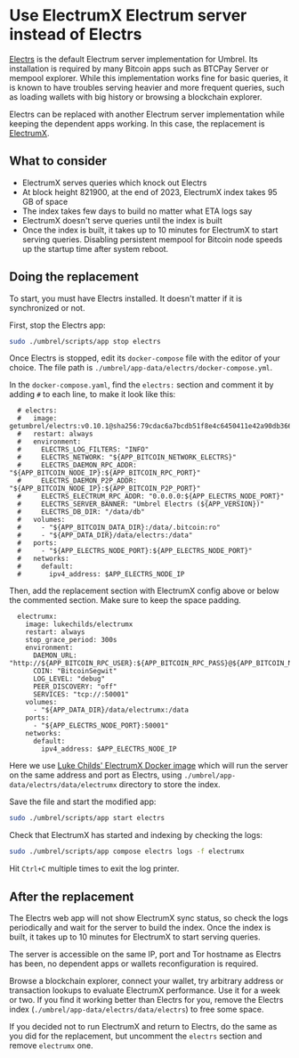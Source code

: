 # Use ElectrumX Electrum server instead of Electrs

[Electrs](https://github.com/romanz/electrs) is the default Electrum server implementation for Umbrel. Its installation is required by many Bitcoin apps such as BTCPay Server or mempool explorer. While this implementation works fine for basic queries, it is known to have troubles serving heavier and more frequent queries, such as loading wallets with big history or browsing a blockchain explorer.

Electrs can be replaced with another Electrum server implementation while keeping the dependent apps working. In this case, the replacement is [ElectrumX](https://github.com/spesmilo/electrumx.git).

## What to consider
- ElectrumX serves queries which knock out Electrs
- At block height 821900, at the end of 2023, ElectrumX index takes 95 GB of space
- The index takes few days to build no matter what ETA logs say
- ElectrumX doesn't serve queries until the index is built
- Once the index is built, it takes up to 10 minutes for ElectrumX to start serving queries.
Disabling persistent mempool for Bitcoin node speeds up the startup time after system reboot. 

## Doing the replacement

To start, you must have Electrs installed. It doesn't matter if it is synchronized or not.

First, stop the Electrs app:

```bash
sudo ./umbrel/scripts/app stop electrs
```

Once Electrs is stopped, edit its `docker-compose` file with the editor of your choice. The file path is `./umbrel/app-data/electrs/docker-compose.yml`.

In the `docker-compose.yaml`, find the `electrs:` section and comment it by adding `#` to each line, to make it look like this:

```
  # electrs:
  #   image: getumbrel/electrs:v0.10.1@sha256:79cdac6a7bcdb51f8e4c6450411e42a90db3665939b6e33cbfb1c30ef3df00d3
  #   restart: always
  #   environment:
  #     ELECTRS_LOG_FILTERS: "INFO"
  #     ELECTRS_NETWORK: "${APP_BITCOIN_NETWORK_ELECTRS}"
  #     ELECTRS_DAEMON_RPC_ADDR: "${APP_BITCOIN_NODE_IP}:${APP_BITCOIN_RPC_PORT}"
  #     ELECTRS_DAEMON_P2P_ADDR: "${APP_BITCOIN_NODE_IP}:${APP_BITCOIN_P2P_PORT}"
  #     ELECTRS_ELECTRUM_RPC_ADDR: "0.0.0.0:${APP_ELECTRS_NODE_PORT}"
  #     ELECTRS_SERVER_BANNER: "Umbrel Electrs (${APP_VERSION})"
  #     ELECTRS_DB_DIR: "/data/db"
  #   volumes:
  #     - "${APP_BITCOIN_DATA_DIR}:/data/.bitcoin:ro"
  #     - "${APP_DATA_DIR}/data/electrs:/data"
  #   ports:
  #     - "${APP_ELECTRS_NODE_PORT}:${APP_ELECTRS_NODE_PORT}"
  #   networks:
  #     default:
  #       ipv4_address: $APP_ELECTRS_NODE_IP
```

Then, add the replacement section with ElectrumX config above or below the commented section. Make sure to keep the space padding.

```
  electrumx:
    image: lukechilds/electrumx
    restart: always
    stop_grace_period: 300s
    environment:
      DAEMON_URL: "http://${APP_BITCOIN_RPC_USER}:${APP_BITCOIN_RPC_PASS}@${APP_BITCOIN_NODE_IP}:${APP_BITCOIN_RPC_PORT}"
      COIN: "BitcoinSegwit"
      LOG_LEVEL: "debug"
      PEER_DISCOVERY: "off"
      SERVICES: "tcp://:50001"
    volumes:
      - "${APP_DATA_DIR}/data/electrumx:/data
    ports:
      - "${APP_ELECTRS_NODE_PORT}:50001"
    networks:
      default:
        ipv4_address: $APP_ELECTRS_NODE_IP
```

Here we use [Luke Childs' ElectrumX Docker image](https://github.com/lukechilds/docker-electrumx) which will run the server on the same address and port as Electrs, using `./umbrel/app-data/electrs/data/electrumx` directory to store the index.

Save the file and start the modified app:


```bash
sudo ./umbrel/scripts/app start electrs
```

Check that ElectrumX has started and indexing by checking the logs:

```bash
sudo ./umbrel/scripts/app compose electrs logs -f electrumx
```

Hit `Ctrl+C` multiple times to exit the log printer.

## After the replacement

The Electrs web app will not show ElectrumX sync status, so check the logs periodically and wait for the server to build the index. Once the index is built, it takes up to 10 minutes for ElectrumX to start serving queries.

The server is accessible on the same IP, port and Tor hostname as Electrs has been, no dependent apps or wallets reconfiguration is required.

Browse a blockchain explorer, connect your wallet, try arbitrary address or transaction lookups to evaluate ElectrumX performance. Use it for a week or two. If you find it working better than Electrs for you, remove the Electrs index (`./umbrel/app-data/electrs/data/electrs`) to free some space.

If you decided not to run ElectrumX and return to Electrs, do the same as you did for the replacement, but uncomment the `electrs` section and remove `electrumx` one.
